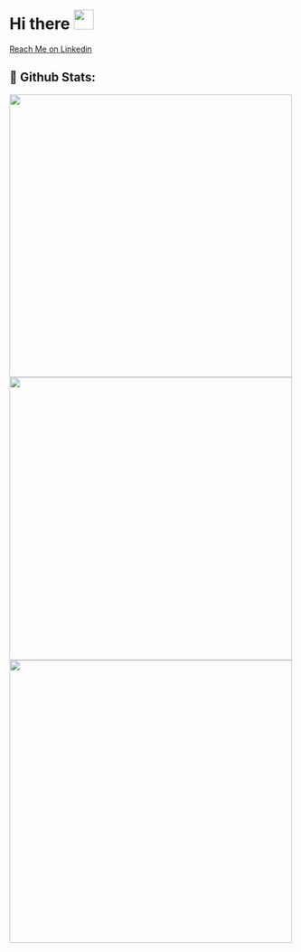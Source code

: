 # Hi there <img src="https://media.giphy.com/media/hvRJCLFzcasrR4ia7z/giphy.gif" width="35px">

[Reach Me on Linkedin ](https://www.linkedin.com/in/nicolas-vycas-nery/)

## 🎸 Github Stats:
<div align="center" style="display: inline">
  <img src="https://github-readme-stats.vercel.app/api/?username=tomast1337&count_private=true&theme=highcontrast&showicons=true&include_all_commits=true&hide_border=true" width="500">
   <img src="https://github-readme-stats.vercel.app/api/top-langs/?username=tomast1337&layout=compact&theme=highcontrast&langs_count=10&hide_border=true" width="500"> 
   <img src="https://github-readme-streak-stats.herokuapp.com/?user=tomast1337&layout=compact&theme=highcontrast&langs_count=10&hide_border=true" width="500"/>
</div>
